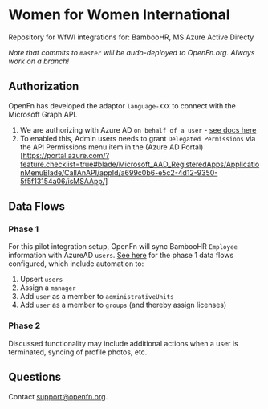 # Women for Women International

Repository for WfWI integrations for: BambooHR, MS Azure Active Directy

*Note that commits to `master` will be audo-deployed to OpenFn.org. Always work on a branch!*

## Authorization
OpenFn has developed the adaptor `language-XXX` to connect with the Microsoft Graph API. 

1. We are authorizing with Azure AD `on behalf of a user` - [see docs here](https://docs.microsoft.com/en-us/graph/auth-v2-user?context=graph/api/1.0)
2. To enabled this, Admin users needs to grant `Delegated Permissions` via the API Permissions menu item in the (Azure AD Portal)[https://portal.azure.com/?feature.checklist=true#blade/Microsoft_AAD_RegisteredApps/ApplicationMenuBlade/CallAnAPI/appId/a699c0b6-e5c2-4d12-9350-5f5f13154a06/isMSAApp/]

## Data Flows
### Phase 1
For this pilot integration setup, OpenFn will sync BambooHR `Employee` information with AzureAD `users`. [See here]() for the phase 1 data flows configured, which include automation to: 
1. Upsert `users`
2. Assign a `manager`
3. Add `user` as a member to `administrativeUnits`
4. Add `user` as a member to `groups` (and thereby assign licenses)

### Phase 2
Discussed functionality may include additional actions when a user is terminated, syncing of profile photos, etc. 

## Questions
Contact support@openfn.org. 
